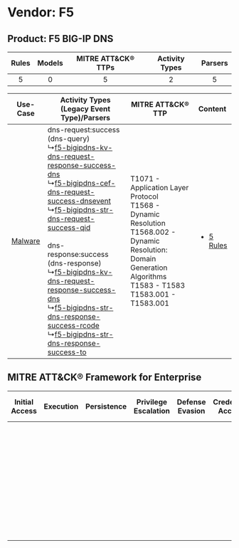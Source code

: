 Vendor: F5
==========
Product: F5 BIG-IP DNS
----------------------
| Rules | Models | MITRE ATT&CK® TTPs | Activity Types | Parsers |
|:-----:|:------:|:------------------:|:--------------:|:-------:|
|   5   |   0    |         5          |       2        |    5    |

|    Use-Case    | Activity Types (Legacy Event Type)/Parsers    | MITRE ATT&CK® TTP    | Content    |
|:----:| ---- | ---- | ---- |
| [Malware](../../../UseCases/uc_malware.md) |  dns-request:success (dns-query)<br> ↳[f5-bigipdns-kv-dns-request-response-success-dns](Ps/pC_f5bigipdnskvdnsrequestresponsesuccessdns.md)<br> ↳[f5-bigipdns-cef-dns-request-success-dnsevent](Ps/pC_f5bigipdnscefdnsrequestsuccessdnsevent.md)<br> ↳[f5-bigipdns-str-dns-request-success-qid](Ps/pC_f5bigipdnsstrdnsrequestsuccessqid.md)<br><br> dns-response:success (dns-response)<br> ↳[f5-bigipdns-kv-dns-request-response-success-dns](Ps/pC_f5bigipdnskvdnsrequestresponsesuccessdns.md)<br> ↳[f5-bigipdns-str-dns-response-success-rcode](Ps/pC_f5bigipdnsstrdnsresponsesuccessrcode.md)<br> ↳[f5-bigipdns-str-dns-response-success-to](Ps/pC_f5bigipdnsstrdnsresponsesuccessto.md)<br> | T1071 - Application Layer Protocol<br>T1568 - Dynamic Resolution<br>T1568.002 - Dynamic Resolution: Domain Generation Algorithms<br>T1583 - T1583<br>T1583.001 - T1583.001<br> | [<ul><li>5 Rules</li></ul>](RM/r_m_f5_f5_big-ip_dns_Malware.md) |

MITRE ATT&CK® Framework for Enterprise
--------------------------------------
| Initial Access | Execution | Persistence | Privilege Escalation | Defense Evasion | Credential Access | Discovery | Lateral Movement | Collection | Command and Control                                                                                                                                                                                                                                             | Exfiltration | Impact |
| -------------- | --------- | ----------- | -------------------- | --------------- | ----------------- | --------- | ---------------- | ---------- | --------------------------------------------------------------------------------------------------------------------------------------------------------------------------------------------------------------------------------------------------------------- | ------------ | ------ |
|                |           |             |                      |                 |                   |           |                  |            | [Dynamic Resolution](https://attack.mitre.org/techniques/T1568)<br><br>[Dynamic Resolution: Domain Generation Algorithms](https://attack.mitre.org/techniques/T1568/002)<br><br>[Application Layer Protocol](https://attack.mitre.org/techniques/T1071)<br><br> |              |        |